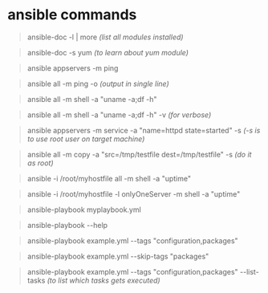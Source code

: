# ansible commands

> ansible-doc -l | more *(list all modules installed)*

> ansible-doc -s yum *(to learn about yum module)*

> ansible appservers -m ping

> ansible all -m ping -o *(output in single line)*

> ansible all -m shell -a "uname -a;df -h"

> ansible all -m shell -a "uname -a;df -h" -v *(for verbose)*

> ansible appservers -m service -a "name=httpd  state=started" -s *(-s is to use root user on target machine)*

> ansible all -m copy -a "src=/tmp/testfile dest=/tmp/testfile" -s *(do it as root)*

> ansible -i /root/myhostfile all -m shell -a "uptime"

> ansible -i /root/myhostfile -l onlyOneServer -m shell -a "uptime"

> ansible-playbook myplaybook.yml

> ansible-playbook --help

> ansible-playbook example.yml --tags "configuration,packages"

> ansible-playbook example.yml --skip-tags "packages"

> ansible-playbook example.yml --tags "configuration,packages" --list-tasks *(to list which tasks gets executed)*
